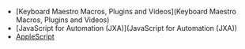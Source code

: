 * [Keyboard Maestro Macros, Plugins and Videos](Keyboard Maestro Macros, Plugins and Videos)
* [JavaScript for Automation (JXA)](JavaScript for Automation (JXA))
* [AppleScript](AppleScript)